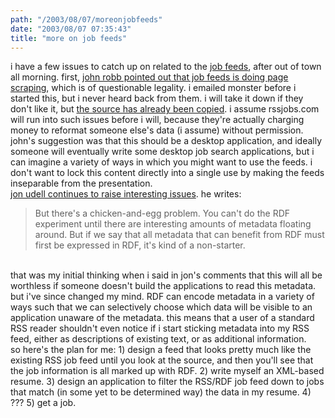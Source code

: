 ```yaml
---
path: "/2003/08/07/moreonjobfeeds" 
date: "2003/08/07 07:35:43" 
title: "more on job feeds" 
---
```

i have a few issues to catch up on related to the <a href="http://weblog.randomchaos.com/jobfeeds.php">job feeds</a>, after out of town all morning. first, <a href="http://weblognetwork.mindplex.org/2003/08/04.html#a3456">john robb pointed out that job feeds is doing page scraping</a>, which is of questionable legality. i emailed monster before i started this, but i never heard back from them. i will take it down if they don't like it, but <a href="http://www.pollvogt.com/jobfeed.php">the source has already been copied</a>. i assume rssjobs.com will run into such issues before i will, because they're actually charging money to reformat someone else's data (i assume) without permission. john's suggestion was that this should be a desktop application, and ideally someone will eventually write some desktop job search applications, but i can imagine a variety of ways in which you might want to use the feeds. i don't want to lock this content directly into a single use by making the feeds inseparable from the presentation.<br><a href="http://weblog.infoworld.com/udell/2003/08/06.html#a769">jon udell continues to raise interesting issues</a>. he writes:<br><blockquote>But there's a chicken-and-egg problem. You can't do the RDF experiment until there are interesting amounts of metadata floating around. But if we say that all metadata that can benefit from RDF must first be expressed in RDF, it's kind of a non-starter.</blockquote><br>that was my initial thinking when i said in jon's comments that this will all be worthless if someone doesn't build the applications to read this metadata. but i've since changed my mind. RDF can encode metadata in a variety of ways such that  we can selectively choose which data will be visible to an application unaware of the metadata. this means that a user of a standard RSS reader shouldn't even notice if i start sticking metadata into my RSS feed, either as descriptions of existing text, or as additional information.<br>so here's the plan for me: 1) design a feed that looks pretty much like the existing RSS job feed until you look at the source, and then you'll see that the job information is all marked up with RDF. 2) write myself an XML-based resume. 3) design an application to filter the RSS/RDF job feed down to jobs that match (in some yet to be determined way) the data in my resume. 4) ??? 5) get a job.
